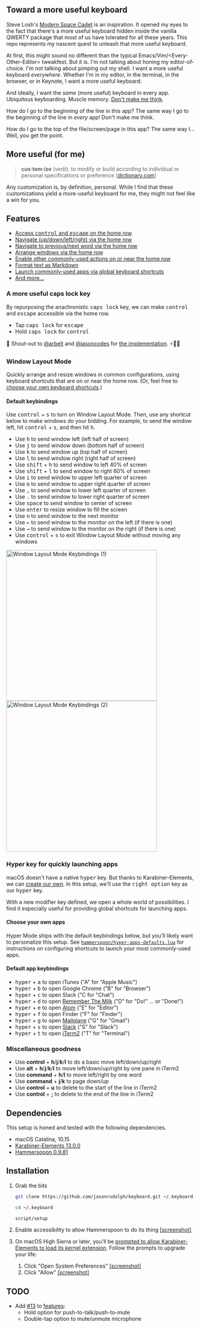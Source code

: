 ## Toward a more useful keyboard

Steve Losh's [Modern Space Cadet][modern-space-cadet] is an inspiration.
It opened my eyes to the fact that there's a more useful keyboard hidden inside the vanilla QWERTY package that most of us have tolerated for all these years.
This repo represents my nascent quest to unleash that more useful keyboard.

At first, this might sound no different than the typical Emacs/Vim/\<Every-Other-Editor> tweakfest.
But it is.
I'm not talking about honing my editor-of-choice.
I'm not talking about pimping out my shell.
I want a more useful keyboard _everywhere_.
Whether I'm in my editor, in the terminal, in the browser, or in Keynote,
I want a more useful keyboard.

And ideally, I want the _same_ (more useful) keyboard in every app.
Ubiquitous keyboarding.
Muscle memory.
[Don't make me think][don't-make-me-think].

How do I go to the beginning of the line in this app?
The same way I go to the beginning of the line in _every_ app!
Don't make me think.

How do I go to the top of the file/screen/page in this app?
The same way I...
Well, you get the point.

## More useful (for me)

> **cus·tom·ize** (_verb_): to modify or build according to individual or personal specifications or preference [[dictionary.com][customize]]

Any customization is, by definition, personal.
While I find that these customizations yield a more-useful keyboard for me, they might not feel like a win for you.

## Features

- [Access <kbd>control</kbd> and <kbd>escape</kbd> on the home row](#a-more-useful-caps-lock-key)
- [Navigate (up/down/left/right) via the home row](#super-duper-mode)
- [Navigate to previous/next word via the home row](#super-duper-mode)
- [Arrange windows via the home row](#window-layout-mode)
- [Enable other commonly-used actions on or near the home row](#miscellaneous-goodness)
- [Format text as Markdown](#markdown-mode)
- [Launch commonly-used apps via global keyboard shortcuts](#hyper-key-for-quickly-launching-apps)
- [And more...](#miscellaneous-goodness)

### A more useful caps lock key

By repurposing the anachronistic <kbd>caps lock</kbd> key, we can make <kbd>control</kbd> and <kbd>escape</kbd> accessible via the home row.

- Tap <kbd>caps lock</kbd> for <kbd>escape</kbd>
- Hold <kbd>caps lock</kbd> for <kbd>control</kbd>

📣 Shout-out to [@arbelt](https://github.com/arbelt) and [@jasoncodes](https://github.com/jasoncodes) for [the implementation](https://github.com/jasonrudolph/keyboard/commit/01a7a5bd8a1e521756d1ec34769119ead5eee0b3). ⚡️🍻🌟

### Window Layout Mode

Quickly arrange and resize windows in common configurations, using keyboard shortcuts that are on or near the home row. (Or, feel free to [choose your own keyboard shortcuts](#choose-your-own-keybindings).)

#### Default keybindings

Use <kbd>control</kbd> + <kbd>s</kbd> to turn on Window Layout Mode. Then, use any shortcut below to make windows do your bidding. For example, to send the window left, hit <kbd>control</kbd> + <kbd>s</kbd>, and then hit <kbd>h</kbd>.

- Use <kbd>h</kbd> to send window left (left half of screen)
- Use <kbd>j</kbd> to send window down (bottom half of screen)
- Use <kbd>k</kbd> to send window up (top half of screen)
- Use <kbd>l</kbd> to send window right (right half of screen)
- Use <kbd>shift</kbd> + <kbd>h</kbd> to send window to left 40% of screen
- Use <kbd>shift</kbd> + <kbd>l</kbd> to send window to right 60% of screen
- Use <kbd>i</kbd> to send window to upper left quarter of screen
- Use <kbd>o</kbd> to send window to upper right quarter of screen
- Use <kbd>,</kbd> to send window to lower left quarter of screen
- Use <kbd>.</kbd> to send window to lower right quarter of screen
- Use <kbd>space</kbd> to send window to center of screen
- Use <kbd>enter</kbd> to resize window to fill the screen
- Use <kbd>n</kbd> to send window to the next monitor
- Use <kbd>←</kbd> to send window to the monitor on the left (if there is one)
- Use <kbd>→</kbd> to send window to the monitor on the right (if there is one)
- Use <kbd>control</kbd> + <kbd>s</kbd> to exit Window Layout Mode without moving any windows

[<img src="https://cloud.githubusercontent.com/assets/2988/22397114/715cc12e-e538-11e6-9dcd-b3447af0d9dd.png" alt="Window Layout Mode Keybindings (1)" width="400"/>](https://cloud.githubusercontent.com/assets/2988/22397114/715cc12e-e538-11e6-9dcd-b3447af0d9dd.png) [<img src="https://cloud.githubusercontent.com/assets/2988/22397111/45672fe6-e538-11e6-905d-5b0234e290bb.png" alt="Window Layout Mode Keybindings (2)" width="400"/>](https://cloud.githubusercontent.com/assets/2988/22397111/45672fe6-e538-11e6-905d-5b0234e290bb.png)

### Hyper key for quickly launching apps

macOS doesn't have a native <kbd>hyper</kbd> key. But thanks to Karabiner-Elements, we can [create our own](karabiner/karabiner.json). In this setup, we'll use the <kbd>right option</kbd> key as our <kbd>hyper</kbd> key.

With a new modifier key defined, we open a whole world of possibilities. I find it especially useful for providing global shortcuts for launching apps.

#### Choose your own apps

Hyper Mode ships with the default keybindings below, but you'll likely want to personalize this setup. See [`hammerspoon/hyper-apps-defaults.lua`](hammerspoon/hyper-apps-defaults.lua) for instructions on configuring shortcuts to launch *your* most commonly-used apps.

#### Default app keybindings

- <kbd>hyper</kbd> + <kbd>a</kbd> to open iTunes ("A" for "Apple Music")
- <kbd>hyper</kbd> + <kbd>b</kbd> to open Google Chrome ("B" for "Browser")
- <kbd>hyper</kbd> + <kbd>c</kbd> to open Slack ("C for "Chat")
- <kbd>hyper</kbd> + <kbd>d</kbd> to open [Remember The Milk](https://www.rememberthemilk.com/) ("D" for "Do!" ... or "Done!")
- <kbd>hyper</kbd> + <kbd>e</kbd> to open [Atom](https://atom.io) ("E" for "Editor")
- <kbd>hyper</kbd> + <kbd>f</kbd> to open Finder ("F" for "Finder")
- <kbd>hyper</kbd> + <kbd>g</kbd> to open [Mailplane](http://mailplaneapp.com/) ("G" for "Gmail")
- <kbd>hyper</kbd> + <kbd>s</kbd> to open [Slack](https://slack.com/downloads/osx) ("S" for "Slack")
- <kbd>hyper</kbd> + <kbd>t</kbd> to open [iTerm2](https://www.iterm2.com/) ("T" for "Terminal")

### Miscellaneous goodness

- Use **control** + **h**/**j**/**k**/**l** to do a basic move left/down/up/right
- Use **alt** + **h**/**j**/**k**/**l** to move left/down/up/right by one pane in iTerm2
- Use **command** + **h**/**l** to move left/right by one word
- Use **command** + **j**/**k** to page down/up
- Use **control** + **u** to delete to the start of the line in iTerm2
- Use **control** + **;** to delete to the end of the line in iTerm2

## Dependencies

This setup is honed and tested with the following dependencies.

- macOS Catalina, 10.15
- [Karabiner-Elements 13.0.0][karabiner]
- [Hammerspoon 0.9.81][hammerspoon]

## Installation

1. Grab the bits

    ```sh
    git clone https://github.com/jasonrudolph/keyboard.git ~/.keyboard

    cd ~/.keyboard

    script/setup
    ```

2. Enable accessibility to allow Hammerspoon to do its thing [[screenshot]](screenshots/accessibility-permissions-for-hammerspoon.png)

3. On macOS High Sierra or later, you'll be [prompted to allow Karabiner-Elements to load its kernel extension](https://pqrs.org/osx/karabiner/document.html#usage). Follow the prompts to upgrade your life:
    1. Click "Open System Preferences" [[screenshot]](https://github.com/jasonrudolph/keyboard/blob/v5.0.0/screenshots/karabiner-elements-system-extension-prompt-1.png)
    1. Click "Allow" [[screenshot]](https://github.com/jasonrudolph/keyboard/blob/v5.0.0/screenshots/karabiner-elements-system-extension-prompt-2.png)

## TODO

- Add [#13](https://github.com/jasonrudolph/keyboard/pull/13) to [features](#features):
    - Hold option for push-to-talk/push-to-mute
    - Double-tap option to mute/unmute microphone

[customize]: http://dictionary.reference.com/browse/customize
[don't-make-me-think]: http://en.wikipedia.org/wiki/Don't_Make_Me_Think
[karabiner]: https://github.com/tekezo/Karabiner-Elements
[hammerspoon]: http://www.hammerspoon.org
[hammerspoon-releases]: https://github.com/Hammerspoon/hammerspoon/releases
[modern-space-cadet]: http://stevelosh.com/blog/2012/10/a-modern-space-cadet
[modern-space-cadet-key-repeat]: http://stevelosh.com/blog/2012/10/a-modern-space-cadet/#controlescape
